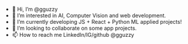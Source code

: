 - 👋 Hi, I’m @gguzzy
- 👀 I’m interested in AI, Computer Vision and web development.
- 🌱 I’m currently developing JS + React + Python ML applied projects!
- 💞️ I’m looking to collaborate on some app projects.
- 📫 How to reach me LinkedIn/IG/github @gguzzy 

